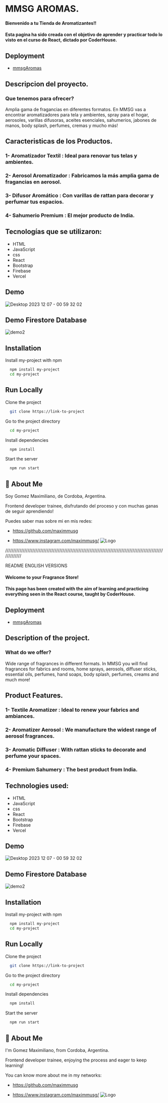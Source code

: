 # MMSG AROMAS.

#### Bienvenido a tu Tienda de Aromatizantes!!

#### Esta pagina ha sido creada con el objetivo de aprender y practicar todo lo visto en el curso de React, dictado por CoderHouse.

## Deployment

- [mmsgAromas](https://proyecto-final-gomez.vercel.app/)

## Descripcion del proyecto.

### Que tenemos para ofrecer?

Amplia gama de fragancias en diferentes formatos. En MMSG vas a encontrar aromatizadores para tela y ambientes, spray para el hogar, aerosoles, varillas difusoras, aceites esenciales, sahumerios, jabones de manos, body splash, perfumes, cremas y mucho más!

## Caracteristicas de los Productos.

### 1- Aromatizador Textil : Ideal para renovar tus telas y ambientes.

### 2- Aerosol Aromatizador : Fabricamos la más amplia gama de fragancias en aerosol.

### 3- Difusor Aromático : Con varillas de rattan para decorar y perfumar tus espacios.

### 4- Sahumerio Premium : El mejor producto de India.

## Tecnologías que se utilizaron:

- HTML
- JavaScript
- css
- React
- Bootstrap
- Firebase
- Vercel

## Demo

![Desktop 2023 12 07 - 00 59 32 02](https://github.com/maximmusg/MmsgAromas/assets/55713740/f5e7b05f-2697-417d-8de2-b483023805e5)

## Demo Firestore Database

![demo2](https://github.com/maximmusg/ProyectoFinal-Gomez/assets/55713740/8110385e-2411-4c30-bfee-68f41ba16d14)

## Installation

Install my-project with npm

```bash
  npm install my-project
  cd my-project
```

## Run Locally

Clone the project

```bash
  git clone https://link-to-project
```

Go to the project directory

```bash
  cd my-project
```

Install dependencies

```bash
  npm install
```

Start the server

```bash
  npm run start
```

## 🚀 About Me

Soy Gomez Maximiliano, de Cordoba, Argentina.

Frontend developer trainee, disfrutando del proceso y con muchas ganas de seguir aprendiendo!

Puedes saber mas sobre mi en mis redes:

- https://github.com/maximmusg

- https://www.instagram.com/maximmusg/
  ![Logo]()

/////////////////////////////////////////////////////////////////////////////////////////////////////////////

README ENGLISH VERSIONS

#### Welcome to your Fragrance Store!

#### This page has been created with the aim of learning and practicing everything seen in the React course, taught by CoderHouse.

## Deployment

- [mmsgAromas](https://proyecto-final-gomez.vercel.app/)

## Description of the project.

### What do we offer?

Wide range of fragrances in different formats. In MMSG you will find fragrances for fabrics and rooms, home sprays, aerosols, diffuser sticks, essential oils, perfumes, hand soaps, body splash, perfumes, creams and much more!

## Product Features.

### 1- Textile Aromatizer : Ideal to renew your fabrics and ambiances.

### 2- Aromatizer Aerosol : We manufacture the widest range of aerosol fragrances.

### 3- Aromatic Diffuser : With rattan sticks to decorate and perfume your spaces.

### 4- Premium Sahumery : The best product from India.

## Technologies used:

- HTML
- JavaScript
- css
- React
- Bootstrap
- Firebase
- Vercel

## Demo

![Desktop 2023 12 07 - 00 59 32 02](https://github.com/maximmusg/MmsgAromas/assets/55713740/f5e7b05f-2697-417d-8de2-b483023805e5)

## Demo Firestore Database

![demo2](https://github.com/maximmusg/ProyectoFinal-Gomez/assets/55713740/8110385e-2411-4c30-bfee-68f41ba16d14)

## Installation

Install my-project with npm

```bash
  npm install my-project
  cd my-project
```

## Run Locally

Clone the project

```bash
  git clone https://link-to-project
```

Go to the project directory

```bash
  cd my-project
```

Install dependencies

```bash
  npm install
```

Start the server

```bash
  npm run start
```

## 🚀 About Me

I'm Gomez Maximiliano, from Cordoba, Argentina.

Frontend developer trainee, enjoying the process and eager to keep learning!

You can know more about me in my networks:

- https://github.com/maximmusg

- https://www.instagram.com/maximmusg/
  ![Logo]()
